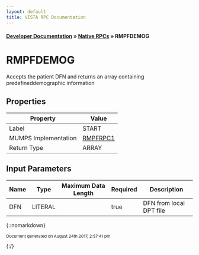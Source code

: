 ```yaml
---
layout: default
title: VISTA RPC Documentation
---
```


#### [Developer Documentation](../index) &#187; [Native RPCs](TableOfContents) &#187; RMPFDEMOG<br/>
# RMPFDEMOG

Accepts the patient DFN and returns an array containing predefineddemographic information

## Properties

Property | Value
--- | ---
Label | START
MUMPS Implementation | [RMPFRPC1](http://code.osehra.org/dox/Routine_RMPFRPC1_source.html)
Return Type | ARRAY


## Input Parameters

Name | Type | Maximum Data Length | Required | Description
--- | --- | --- | --- | ---
DFN | LITERAL |  | true | DFN from local DPT file



{::nomarkdown} <br/><p style="font-size: 11px">Document generated on August 24th 2017, 2:57:41 pm</p>{:/}